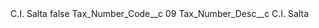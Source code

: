 <?xml version="1.0" encoding="UTF-8"?>
<CustomMetadata xmlns="http://soap.sforce.com/2006/04/metadata" xmlns:xsi="http://www.w3.org/2001/XMLSchema-instance" xmlns:xsd="http://www.w3.org/2001/XMLSchema">
    <label>C.I. Salta</label>
    <protected>false</protected>
    <values>
        <field>Tax_Number_Code__c</field>
        <value xsi:type="xsd:string">09</value>
    </values>
    <values>
        <field>Tax_Number_Desc__c</field>
        <value xsi:type="xsd:string">C.I. Salta</value>
    </values>
</CustomMetadata>
